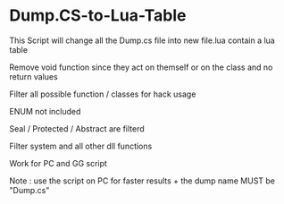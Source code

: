 # Dump.CS-to-Lua-Table
This Script will change all the Dump.cs file into new file.lua contain a lua table

Remove void function since they act on themself or on the class and no return values

Filter all possible function / classes for hack usage

ENUM not included

Seal / Protected / Abstract are filterd

Filter system and all other dll functions

Work for PC and GG script

Note : use the script on PC for faster results + the dump name MUST be "Dump.cs"
